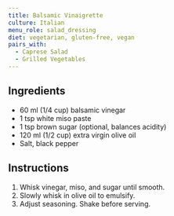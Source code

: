 ```yaml
---
title: Balsamic Vinaigrette
culture: Italian
menu_role: salad_dressing
diet: vegetarian, gluten-free, vegan
pairs_with:
  - Caprese Salad
  - Grilled Vegetables
---
```


## Ingredients
- 60 ml (1/4 cup) balsamic vinegar
- 1 tsp white miso paste
- 1 tsp brown sugar (optional, balances acidity)
- 120 ml (1/2 cup) extra virgin olive oil
- Salt, black pepper

## Instructions
1. Whisk vinegar, miso, and sugar until smooth.
2. Slowly whisk in olive oil to emulsify.
3. Adjust seasoning. Shake before serving.
